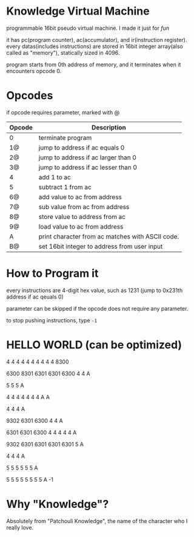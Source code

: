 # Knowledge Virtual Machine
programmable 16bit pseudo virtual machine. I made it just for *fun*

it has pc(program counter), ac(accumulator), and ir(instruction register).
every datas(includes instructions) are stored in 16bit integer array(also called as "memory"), statically sized in 4096.

program starts from 0th address of memory, and it terminates when it encounters opcode 0.

# Opcodes
if opcode requires parameter, marked with @

| Opcode | Description                                      |
|--------|--------------------------------------------------|
| 0      | terminate program                                |
| 1@     | jump to address if ac equals 0                   |
| 2@     | jump to address if ac larger than 0              |
| 3@     | jump to address if ac lesser than 0              |
| 4      | add 1 to ac                                      |
| 5      | subtract 1 from ac                               |
| 6@     | add value to ac from address                     |
| 7@     | sub value from ac from address                   |
| 8@     | store value to address from ac                   |
| 9@     | load value to ac from address                    |
| A      | print character from ac matches with ASCII code. |
| B@     | set 16bit integer to address from user input     |


# How to Program it
every instructions are 4-digit hex value, such as 1231 (jump to 0x231th address if ac qeuals 0)

parameter can be skipped if the opcode does not require any parameter.

to stop pushing instructions, type `-1`


# HELLO WORLD (can be optimized)
4 4 4 4 4 4 4 4 4 4 8300

6300 8301 6301 6301 6300 4 4 A


5 5 5 A


4 4 4 4 4 4 4 A A


4 4 4 A


9302 6301 6300 4 4 A


6301 6301 6300 4 4 4 4 4 A


9302 6301 6301 6301 6301 5 A


4 4 4 A


5 5 5 5 5 5 A


5 5 5 5 5 5 5 5 A -1


# Why "Knowledge"?

Absolutely from "Patchouli Knowledge", the name of the character who I really love.
